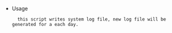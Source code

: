 * Usage
        
        this script writes system log file, new log file will be generated for a each day.

